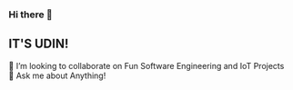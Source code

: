 ### Hi there 👋
## IT'S UDIN!



👯 I’m looking to collaborate on Fun Software Engineering and IoT Projects </br>
💬 Ask me about Anything!
